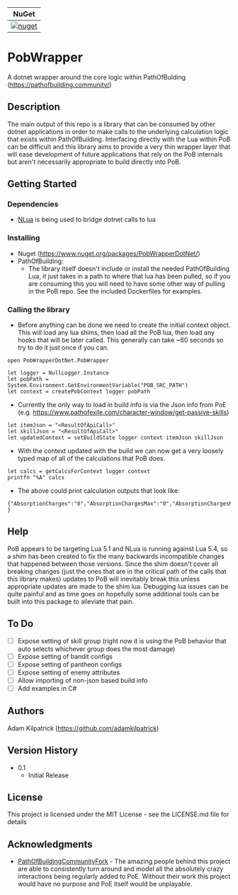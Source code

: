 | NuGet |
| ------|
|[![nuget](https://badgen.net/nuget/v/PobWrapperDotNet?icon=nuget)](https://www.nuget.org/packages/PobWrapperDotNet)|
# PobWrapper

A dotnet wrapper around the core logic within PathOfBulding (https://pathofbuilding.community/)

## Description

The main output of this repo is a library that can be consumed by other dotnet applications in order to make calls to the underlying calculation logic that exists within PathOfBuilding. Interfacing directly with the Lua within PoB can be difficult and this library aims to provide a very thin wrapper layer that will ease development of future applications that rely on the PoB internals but aren't necessarily appropriate to build directly into PoB.

## Getting Started

### Dependencies

* [NLua](https://github.com/NLua/NLua) is being used to bridge dotnet calls to lua

### Installing

* Nuget (https://www.nuget.org/packages/PobWrapperDotNet/)
* PathOfBuilding:
  * The library itself doesn't include or install the needed PathOfBuilding Lua, it just takes in a path to where that lua has been pulled, so if you are consuming this you will need to have some other way of pulling in the PoB repo. See the included Dockerfiles for examples.

### Calling the library


* Before anything can be done we need to create the initial context object. This will load any lua shims, then load all the PoB lua, then load any hooks that will be later called. This generally can take ~60 seconds so try to do it just once if you can.
```
open PobWrapperDotNet.PobWrapper

let logger = NullLogger.Instance
let pobPath = System.Environment.GetEnvironmentVariable("POB_SRC_PATH")
let context = createPobContext logger pobPath
```

* Currently the only way to load in build info is via the Json info from PoE (e.g. https://www.pathofexile.com/character-window/get-passive-skills)
```
let itemJson = "<ResultOfApiCall>"
let skillJson = "<ResultOfApiCall>"
let updatedContext = setBuildState logger context itemJson skillJson
```

* With the context updated with the build we can now get a very loosely typed map of all of the calculations that PoB does.
```
let calcs = getCalcsForContext logger context
printfn "%A" calcs
```

* The above could print calculation outputs that look like:
```
{"AbsorptionCharges":"0","AbsorptionChargesMax":"0","AbsorptionChargesMin":"0","Accuracy":"520","AccuracyHitChance":"100","ActionSpeedMod":"1","ActiveMineLimit":"15","ActiveTrapLimit":"15","AfflictionCharges":"0","AfflictionChargesMax":"0","AfflictionChargesMin":"0","AilmentWarcryEffect":"1","AnyAegis":"False","AnyBypass":"True","AnyGuard":"False","AnySpecificMindOverMatter":"False","AnyTakenReflect":"False","AreaOfEffectMod":"1.4","AreaOfEffectRadius":"14","Armour":"60","ArmourDefense":"0","AttackDodgeChance":"0","AttackDodgeChanceOverCap":"0","AttackTakenHitMult":"1","AverageBlockChance":"15.5","AverageBurstDamage":"30929.581056","AverageBurstHits":"1","AverageDamage":"30929.581056" }
```

## Help
PoB appears to be targeting Lua 5.1 and NLua is running against Lua 5.4, so a shim has been created to fix the many backwards incompatible changes that happened between those versions. Since the shim doesn't cover all breaking changes (just the ones that are in the critical path of the calls that this library makes) updates to PoB will inevitably break this unless appropriate updates are made to the shim lua. Debugging lua issues can be quite painful and as time goes on hopefully some additional tools can be built into this package to alleviate that pain.

## To Do
- [ ] Expose setting of skill group (right now it is using the PoB behavior that auto selects whichever group does the most damage)
- [ ] Expose setting of bandit configs
- [ ] Expose setting of pantheon configs
- [ ] Expose setting of enemy attributes
- [ ] Allow importing of non-json based build info
- [ ] Add examples in C#

## Authors
Adam Kilpatrick (https://github.com/adamkilpatrick)

## Version History


* 0.1
    * Initial Release

## License

This project is licensed under the MIT License - see the LICENSE.md file for details

## Acknowledgments

* [PathOfBuildingCommunityFork](https://pathofbuilding.community/) - The amazing people behind this project are able to consistently turn around and model all the absolutely crazy interactions being regularly added to PoE. Without their work this project would have no purpose and PoE itself would be unplayable.
